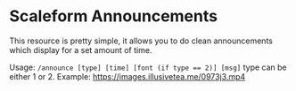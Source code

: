 # Scaleform Announcements
This resource is pretty simple, it allows you to do clean announcements which display for a set amount of time.

Usage:
`/announce [type] [time] [font (if type == 2)] [msg]`
type can be either 1 or 2. Example:
https://images.illusivetea.me/0973j3.mp4
